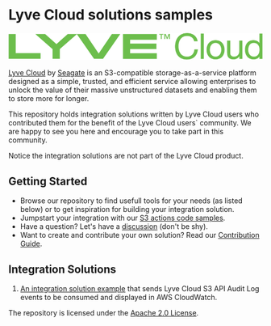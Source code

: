 # Lyve Cloud solutions samples

<img src="images/LyveCloud-logo.png?raw=true" width="700">

[Lyve Cloud](https://www.seagate.com/gb/en/services/cloud/storage/) by [Seagate](https://www.seagate.com) is an S3-compatible storage-as-a-service platform designed as a simple, trusted, and efficient service allowing enterprises to unlock the value of their massive unstructured datasets and enabling them to store more for longer.

This repository holds integration solutions written by Lyve Cloud users who contributed them for the benefit of the Lyve Cloud users` community. We are happy to see you here and encourage you to take part in this community. 

Notice the integration solutions are not part of the Lyve Cloud product.  

## Getting Started
- Browse our repository to find usefull tools for your needs (as listed below) or to get inspiration for building your integration solution.
- Jumpstart your integration with our [S3 actions code samples](S3-Actions-Code-Samples).
- Have a question? Let's have a [discussion](https://github.com/Seagate/Lyve-Cloud-solutions-samples/discussions) (don't be shy). 
- Want to create and contribute your own solution? Read our [Contribution Guide](CONTRIBUTING.md).

## Integration Solutions
1. [An integration solution example](CloudWatch/) that sends Lyve Cloud S3 API Audit Log events to be consumed and displayed in AWS CloudWatch.

The repository is licensed under the [Apache 2.0 License](LICENSE).
